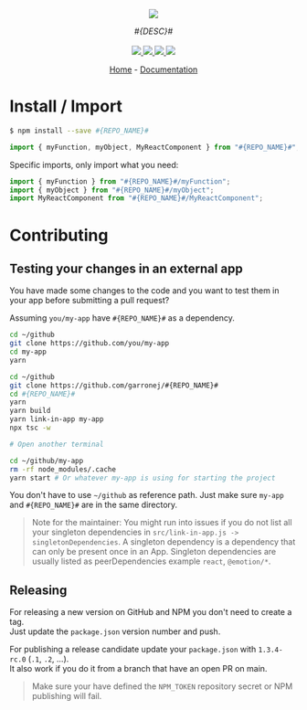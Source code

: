 <p align="center">
    <img src="https://user-images.githubusercontent.com/6702424/80216211-00ef5280-863e-11ea-81de-59f3a3d4b8e4.png">  
</p>
<p align="center">
    <i>#{DESC}#</i>
    <br>
    <br>
    <a href="https://github.com/#{USER_OR_ORG}#/#{REPO_NAME}#/actions">
      <img src="https://github.com/#{USER_OR_ORG}#/#{REPO_NAME}#/actions/workflows/ci.yaml/badge.svg?branch=main">
    </a>
    <a href="https://bundlephobia.com/package/#{REPO_NAME}#">
      <img src="https://img.shields.io/bundlephobia/minzip/#{REPO_NAME}#">
    </a>
    <a href="https://www.npmjs.com/package/#{REPO_NAME}#">
      <img src="https://img.shields.io/npm/dw/#{REPO_NAME}#">
    </a>
    <a href="https://github.com/#{USER_OR_ORG}#/#{REPO_NAME}#/blob/main/LICENSE">
      <img src="https://img.shields.io/npm/l/#{REPO_NAME}#">
    </a>
</p>
<p align="center">
  <a href="https://github.com/#{USER_OR_ORG}#/#{REPO_NAME}#">Home</a>
  -
  <a href="https://github.com/#{USER_OR_ORG}#/#{REPO_NAME}#">Documentation</a>
</p>

# Install / Import

```bash
$ npm install --save #{REPO_NAME}#
```

```typescript
import { myFunction, myObject, MyReactComponent } from "#{REPO_NAME}#";
```

Specific imports, only import what you need:

```typescript
import { myFunction } from "#{REPO_NAME}#/myFunction";
import { myObject } from "#{REPO_NAME}#/myObject";
import MyReactComponent from "#{REPO_NAME}#/MyReactComponent";
```

# Contributing

## Testing your changes in an external app

You have made some changes to the code and you want to test them
in your app before submitting a pull request?

Assuming `you/my-app` have `#{REPO_NAME}#` as a dependency.

```bash
cd ~/github
git clone https://github.com/you/my-app
cd my-app
yarn

cd ~/github
git clone https://github.com/garronej/#{REPO_NAME}#
cd #{REPO_NAME}#
yarn
yarn build
yarn link-in-app my-app
npx tsc -w

# Open another terminal

cd ~/github/my-app
rm -rf node_modules/.cache
yarn start # Or whatever my-app is using for starting the project
```

You don't have to use `~/github` as reference path. Just make sure `my-app` and `#{REPO_NAME}#`
are in the same directory.

> Note for the maintainer: You might run into issues if you do not list all your singleton dependencies in
> `src/link-in-app.js -> singletonDependencies`. A singleton dependency is a dependency that can
> only be present once in an App. Singleton dependencies are usually listed as peerDependencies example `react`, `@emotion/*`.

## Releasing

For releasing a new version on GitHub and NPM you don't need to create a tag.  
Just update the `package.json` version number and push.

For publishing a release candidate update your `package.json` with `1.3.4-rc.0` (`.1`, `.2`, ...).  
It also work if you do it from a branch that have an open PR on main.

> Make sure your have defined the `NPM_TOKEN` repository secret or NPM publishing will fail.
